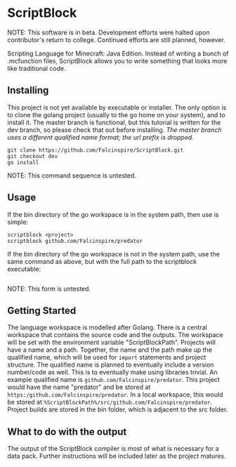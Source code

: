 # ScriptBlock

NOTE: This software is in beta. Development efforts were halted upon contributor's return to college. Continued efforts are still planned, however.

Scripting Language for Minecraft: Java Edition. Instead of writing a bunch of .mcfunction files, ScriptBlock allows you to write something that looks more like traditional code.

## Installing

This project is not yet available by executable or installer. The only option is to clone the golang project (usually to the go home on your system), and to install it. The master branch is functional, but this tutorial is written for the dev branch, so please check that out before installing. *The master branch uses a different qualified name format; the url prefix is dropped.*
```
git clone https://github.com/Falcinspire/ScriptBlock.git
git checkout dev
go install
```
NOTE: This command sequence is untested.

## Usage

If the bin directory of the go workspace is in the system path, then use is simple:
```
scriptblock <project> 
scriptblock github.com/Falcinspire/predator
```
If the bin directory of the go workspace is not in the system path, use the same command as above, but with the full path to the scriptblock executable:
```C:/Program Files/go/bin/scriptblock.exe <project> 
```
NOTE: This form is untested.

## Getting Started

The language workspace is modelled after Golang. There is a central workspace that contains the source code and the outputs. The workspace will be set with the environment variable "ScriptBlockPath". 
Projects will have a name and a path. Together, the name and the path make up the qualified name, which will be used for `import` statements and project structure. The qualified name is planned to eventually include a version number/code as well. This is to eventually make using libraries trivial. 
An example qualified name is `github.com/Falcinspire/predator`. This project would have the name "predator" and be stored at  `https:/github.com/Falcinspire/predator`. In a local workspace, this would be stored at `%ScriptBlockPath%/src/github.com/Falcinspire/predator`.
Project builds are stored in the bin folder, which is adjacent to the src folder. 

## What to do with the output 

The output of the ScriptBlock compiler is most of what is necessary for a data pack. Further instructions will be included later as the project matures.
